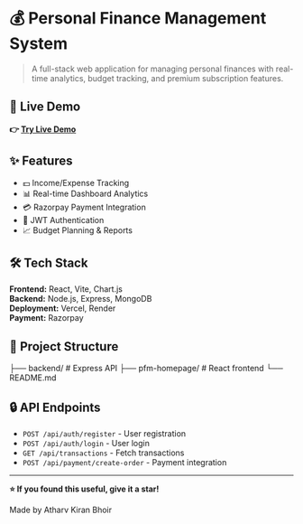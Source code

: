 # 💰 Personal Finance Management System

> A full-stack web application for managing personal finances with real-time analytics, budget tracking, and premium subscription features.

## 🚀 Live Demo

**👉 [Try Live Demo](fm-gd7x.vercel.app)**

## ✨ Features

- 💵 Income/Expense Tracking
- 📊 Real-time Dashboard Analytics  
- 💳 Razorpay Payment Integration
- 🔐 JWT Authentication
- 📈 Budget Planning & Reports

## 🛠️ Tech Stack

**Frontend:** React, Vite, Chart.js  
**Backend:** Node.js, Express, MongoDB  
**Deployment:** Vercel, Render  
**Payment:** Razorpay



## 📂 Project Structure

├── backend/ # Express API
├── pfm-homepage/ # React frontend
└── README.md

## 🔒 API Endpoints

- `POST /api/auth/register` - User registration
- `POST /api/auth/login` - User login
- `GET /api/transactions` - Fetch transactions
- `POST /api/payment/create-order` - Payment integration

---

**⭐ If you found this useful, give it a star!**

Made by Atharv Kiran Bhoir
